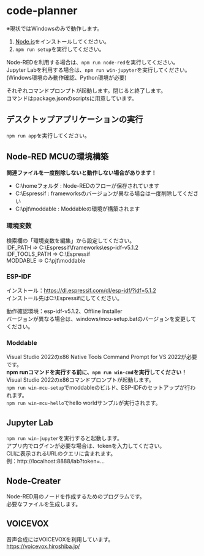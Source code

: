 # code-planner

※現状ではWindowsのみで動作します。  

1. [Node.js](https://nodejs.org/en)をインストールしてください。
2. `npm run setup`を実行してください。

Node-REDを利用する場合は、`npm run node-red`を実行してください。  
Jupyter Labを利用する場合は、`npm run win-jupyter`を実行してください。  
(Windows環境のみ動作確認、Python環境が必要)  

それぞれコマンドプロンプトが起動します。閉じると終了します。  
コマンドはpackage.jsonのscriptsに用意しています。  

## デスクトップアプリケーションの実行

`npm run app`を実行してください。  

## Node-RED MCUの環境構築

**関連ファイルを一度削除しないと動作しない場合があります！** 

- C:\homeフォルダ : Node-REDのフローが保存されています
- C:\Espressif : frameworksのバージョンが異なる場合は一度削除してください
- C:\pjt\moddable : Moddableの環境が構築されます

### 環境変数

検索欄の「環境変数を編集」から設定してください。  
IDF_PATH => C:\Espressif\frameworks\esp-idf-v5.1.2  
IDF_TOOLS_PATH => C:\Espressif  
MODDABLE => C:\pjt\moddable  

### ESP-IDF

インストール：<https://dl.espressif.com/dl/esp-idf/?idf=5.1.2>  
インストール先はC:\Espressifにしてください。  

動作確認環境：esp-idf-v5.1.2、Offline Installer  
バージョンが異なる場合は、windows/mcu-setup.batのバージョンを変更してください。  

### Moddable

Visual Studio 2022のx86 Native Tools Command Prompt for VS 2022が必要です。  
**npm runコマンドを実行する前に、`npm run win-cmd`を実行してください！**  
Visual Studio 2022のx86コマンドプロンプトが起動します。  
`npm run win-mcu-setup`でmoddableのビルド、ESP-IDFのセットアップが行われます。  
`npm run win-mcu-hello`でhello worldサンプルが実行されます。  

## Jupyter Lab

`npm run win-jupyter`を実行すると起動します。  
アプリ内でログインが必要な場合は、tokenを入力してください。  
CLIに表示されるURLのクエリに含まれます。  
例：http://localhost:8888/lab?token=...  

## Node-Creater

Node-RED用のノードを作成するためのプログラムです。  
必要なファイルを生成します。  

## VOICEVOX

音声合成にはVOICEVOXを利用しています。  
<https://voicevox.hiroshiba.jp/>

